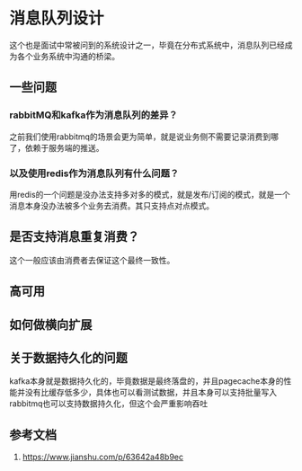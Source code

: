 # 消息队列设计
这个也是面试中常被问到的系统设计之一，毕竟在分布式系统中，消息队列已经成为各个业务系统中沟通的桥梁。

## 一些问题
### rabbitMQ和kafka作为消息队列的差异？
之前我们使用rabbitmq的场景会更为简单，就是说业务侧不需要记录消费到哪了，依赖于服务端的推送。

### 以及使用redis作为消息队列有什么问题？
用redis的一个问题是没办法支持多对多的模式，就是发布/订阅的模式，就是一个消息本身没办法被多个业务去消费。其只支持点对点模式。

## 是否支持消息重复消费？
这个一般应该由消费者去保证这个最终一致性。

## 高可用

## 如何做横向扩展


## 关于数据持久化的问题
kafka本身就是数据持久化的，毕竟数据是最终落盘的，并且pagecache本身的性能并没有比缓存低多少，具体也可以看测试数据，并且本身可以支持批量写入
rabbitmq也可以支持数据持久化，但这个会严重影响吞吐

## 参考文档
1. <https://www.jianshu.com/p/63642a48b9ec>